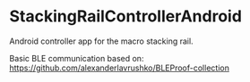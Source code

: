 # StackingRailControllerAndroid
Android controller app for the macro stacking rail.

Basic BLE communication based on: https://github.com/alexanderlavrushko/BLEProof-collection
